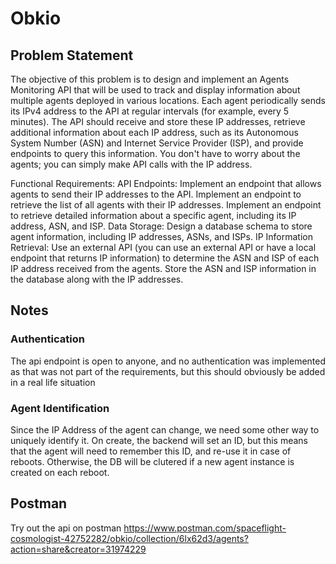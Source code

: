 # Obkio

## Problem Statement

The objective of this problem is to design and implement an Agents Monitoring API that will be used to track and display information about multiple agents deployed in various locations. Each agent periodically sends its IPv4 address to the API at regular intervals (for example, every 5 minutes). The API should receive and store these IP addresses, retrieve additional information about each IP address, such as its Autonomous System Number (ASN) and Internet Service Provider (ISP), and provide endpoints to query this information. You don't have to worry about the agents; you can simply make API calls with the IP address.

Functional Requirements:
API Endpoints:
Implement an endpoint that allows agents to send their IP addresses to the API.
Implement an endpoint to retrieve the list of all agents with their IP addresses.
Implement an endpoint to retrieve detailed information about a specific agent, including its IP address, ASN, and ISP.
Data Storage:
Design a database schema to store agent information, including IP addresses, ASNs, and ISPs.
IP Information Retrieval:
Use an external API (you can use an external API or have a local endpoint that returns IP information) to determine the ASN and ISP of each IP address received from the agents.
Store the ASN and ISP information in the database along with the IP addresses.

## Notes

### Authentication

The api endpoint is open to anyone, and no authentication was implemented as that was not part of the requirements, but this should obviously be added in a real life situation

### Agent Identification

Since the IP Address of the agent can change, we need some other way to uniquely identify it.
On create, the backend will set an ID, but this means that the agent will need to remember this ID, and re-use it in case of reboots.
Otherwise, the DB will be clutered if a new agent instance is created on each reboot.

## Postman

Try out the api on postman
https://www.postman.com/spaceflight-cosmologist-42752282/obkio/collection/6lx62d3/agents?action=share&creator=31974229
